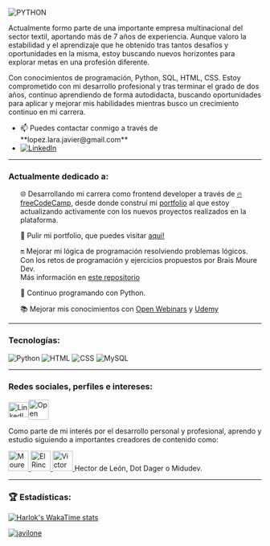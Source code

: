 ![PYTHON](https://github.com/Javilone/Javilone/assets/97972589/97c9ab9f-3fc0-4021-b541-7f8b9820b9d2) 



<p>Actualmente formo parte de una importante empresa multinacional del sector textil, aportando más de 7 años de experiencia. Aunque valoro la estabilidad y el aprendizaje que he obtenido tras tantos desafíos y oportunidades en la misma, estoy buscando nuevos horizontes para explorar metas en una profesión diferente.

Con conocimientos de programación, Python, SQL, HTML, CSS. Estoy comprometido con mi desarrollo profesional y tras terminar el grado de dos años, continuo aprendiendo de forma autodidacta, buscando oportunidades para aplicar y mejorar mis habilidades mientras busco un crecimiento continuo en mi carrera.<p>
<ul>
<li> 📫 Puedes contactar conmigo a través de **lopez.lara.javier@gmail.com**</li>
<li> <a href="https://www.linkedin.com/in/javier-lopez-lara/" target="_blank"><img src="https://img.shields.io/badge/LinkedIn-%230077B5.svg?&style=flat-square&logo=linkedin&logoColor=white" alt="LinkedIn"></a></li>
</ul>

<hr>

<h3 align="left">Actualmente dedicado a:</h3>
<ul>
<p>🌐 Desarrollando mi carrera como frontend developer a través de <a href="https://freecodecamp.org" target="_blank">🔥freeCodeCamp</a>, desde donde construí mi <a href="https://javilone.github.io" target="_blank">portfolio</a> al que estoy actualizando activamente con los nuevos proyectos realizados en la plataforma.
<p>🛜 Pulir mi portfolio, que puedes visitar <a href="https://javilone.github.io" target="_blank">aqui!</a></p>
<p>🔛 Mejorar mi lógica de programación resolviendo problemas lógicos. Con los retos de programación y ejercicios propuestos por Brais Moure Dev. <br>Más información en <a href="https://github.com/Javilone/Retos_de_programacion" target="_blank">este repositorio</a>
<p>🐍 Continuo programando con Python. </p>
<p>📚 Mejorar mis conocimientos con <a href="https://openwebinars.net/@3ve2n82x/" target="_blank">Open Webinars</a> y <a href="https://www.udemy.com/user/javier-6570/" target="_blank">Udemy</a></p>
</ul>

<hr>
<h3 align="left">Tecnologías:</h3>

<div>
  <img alt="Python" src="https://img.shields.io/badge/PYTHON-yellow?style=for-the-badge&logo=python&labelColor=white">
  <img alt="HTML" src="https://img.shields.io/badge/HTML5-orange?style=for-the-badge&logo=html5&labelColor=white">
  <img alt="CSS" src="https://img.shields.io/badge/CSS3-blue?style=for-the-badge&logo=css3&labelColor=black">
  <img alt="MySQL" src="https://img.shields.io/badge/MYSQL-lightgrey?style=for-the-badge&logo=mysql&labelColor=white">
</div>

<hr></hr>
<h3 align="left">Redes sociales, perfiles e intereses: </h3>

<div style="display: flex; align-items: center;">
  <a href="https://www.linkedin.com/in/javier-lopez-lara/" target="blank">
    <img src="https://raw.githubusercontent.com/rahuldkjain/github-profile-readme-generator/master/src/images/icons/Social/linked-in-alt.svg" alt="LinkedIn" height="30" width="40" />
  </a>
  
  <a href="https://openwebinars.net/@3ve2n82x/" target="_blank">
    <img src="https://github.com/Javilone/Javilone/assets/97972589/9ec32888-bec3-4f00-84ae-94c8216bc335)" alt="Open Webinars" width="40">
  </a>
</div>

<p>
  
</p>
<div></div><p>Como parte de mi interés por el desarrollo personal y profesional, aprendo y estudio siguiendo a importantes creadores de contenido como:</p>
  <a href="https://www.twitch.tv/mouredev" target="_blank">
    <img src="https://github.com/Javilone/Javilone/assets/97972589/45391595-08e0-46a0-8567-1f80f5306c3b" alt="Moure Dev Twitch" width="40">
  </a>

  <a href="https://www.youtube.com/channel/UCWn_0MmgojB711LFX-jaCDQ" target="_blank">
    <img src="https://github.com/Javilone/Javilone/assets/97972589/0d4db633-7713-4d9a-bada-5135d2856cc7" alt="El Rincon del Dev" width="40">
  </a>

  <a href="https://victorroblesweb.es" target="_blank">
    <img src="https://github.com/Javilone/Javilone/assets/97972589/5c7b00ca-a118-4f37-93b1-59ea97720fc2" alt="Victor Robles Web" height="40">
  </a>
Hector de León, Dot Dager o Midudev.
</div>

<hr></hr>
<h3 align="left">🏆 Estadísticas: </h3>

<p align="left"> 

[![Harlok's WakaTime stats](https://github-readme-stats.vercel.app/api/wakatime?username=javilone)](https://wakatime.com/@javilone)

<a href="https://github.com/ryo-ma/github-profile-trophy"><img src="https://github-profile-trophy.vercel.app/?username=javilone" alt="javilone" /></a> </p>
